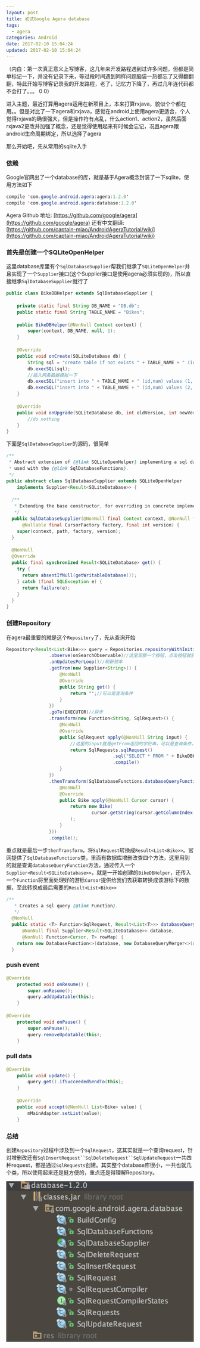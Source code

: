 ```yaml
---
layout: post
title: 初试Google Agera database
tags:
  - agera
categories: Android
date: 2017-02-10 15:04:24
updated: 2017-02-10 15:04:24
---
```


（内白：第一次真正意义上写博客，这几年来开发路程遇到过许多问题，但都是简单标记一下，并没有记录下来，等过段时间遇到同样问题脑袋一热都忘了又得翻翻翻，特此开始写博客记录我的开发路程，老了，记忆力下降了，再过几年连代码都不会打了。。。 0 0）

进入主题，最近打算用agera运用在新项目上，本来打算rxjava，貌似个个都在用。。但是对比了一下agera和rxjava，感觉在android上使用agera更适合，个人觉得rxjava的确很强大，但是操作符有点乱，什么action1、action2，虽然后面rxjava2更改并加强了概念，还是觉得使用起来有时候会忘记，况且agera跟android生命周期绑定，所以选择了agera

那么开始吧，先从常用的sqlite入手

### 依赖
Google官网出了一个database的库，就是基于Agera概念封装了一下sqlite，使用方法如下
``` java
compile 'com.google.android.agera:agera:1.2.0'
compile 'com.google.android.agera:database:1.2.0'
```
Agera Github 地址: [https://github.com/google/agera](https://github.com/google/agera)
还有中文翻译: [https://github.com/captain-miao/AndroidAgeraTutorial/wiki](https://github.com/captain-miao/AndroidAgeraTutorial/wiki)

<!-- more -->

### 首先是创建一个SQLiteOpenHelper
这里database库里有个`SqlDatabaseSupplier`帮我们继承了`SQLiteOpenHelper`并且实现了一个`Supplier`接口(这个Supplier接口是使用agera必须实现的)，所以直接继承`SqlDatabaseSupplier`就行了
``` java
public class BikeDBHelper extends SqlDatabaseSupplier {

    private static final String DB_NAME = "DB.db";
    public static final String TABLE_NAME = "Bikes";

    public BikeDBHelper(@NonNull Context context) {
        super(context, DB_NAME, null, 1);
    }

    @Override
    public void onCreate(SQLiteDatabase db) {
        String sql = "create table if not exists " + TABLE_NAME + " (id integer primary key,num text)";
        db.execSQL(sql);
        //插入两条数据模拟一下
        db.execSQL("insert into " + TABLE_NAME + " (id,num) values (1,'123456')");
        db.execSQL("insert into " + TABLE_NAME + " (id,num) values (2,'254365')");
    }

    @Override
    public void onUpgrade(SQLiteDatabase db, int oldVersion, int newVersion) {
        //do nothing
    }
}
```
下面是`SqlDatabaseSupplier`的源码，很简单
``` java
/**
 * Abstract extension of {@link SQLiteOpenHelper} implementing a sql database {@link Supplier} to be
 * used with the {@link SqlDatabaseFunctions}.
 */
public abstract class SqlDatabaseSupplier extends SQLiteOpenHelper
    implements Supplier<Result<SQLiteDatabase>> {

  /**
   * Extending the base constructor, for overriding in concrete implementations.
   */
  public SqlDatabaseSupplier(@NonNull final Context context, @NonNull final String path,
      @Nullable final CursorFactory factory, final int version) {
    super(context, path, factory, version);
  }

  @NonNull
  @Override
  public final synchronized Result<SQLiteDatabase> get() {
    try {
      return absentIfNull(getWritableDatabase());
    } catch (final SQLException e) {
      return failure(e);
    }
  }
}
```

### 创建Repository
在agera最重要的就是这个`Repository`了，先从查询开始
``` java
Repository<Result<List<Bike>>> query = Repositories.repositoryWithInitialValue(Result.<List<Bike>>absent())
                .observe(onSearchObservable)//这里观察一个按钮，点击按钮就获取一次
                .onUpdatesPerLoop()//刷新频率
                .getFrom(new Supplier<String>() {
                    @NonNull
                    @Override
                    public String get() {
                        return "";//可以是查询条件
                    }
                })
                .goTo(EXECUTOR)//异步
                .transform(new Function<String, SqlRequest>() {
                    @NonNull
                    @Override
                    public SqlRequest apply(@NonNull String input) {
                    	//这里的input就是getFrom返回的字符串，可以是查询条件，根据查询条件创建不同的SqlRequest
                        return SqlRequests.sqlRequest()
                                        .sql("SELECT * FROM " + BikeDBHelper.TABLE_NAME)
                                        .compile()
                    }
                })
                .thenTransform(SqlDatabaseFunctions.databaseQueryFunction(new BikeDBHelper(this), new Function<Cursor, Bike>() {
                    @NonNull
                    @Override
                    public Bike apply(@NonNull Cursor cursor) {
                        return new Bike(
                                cursor.getString(cursor.getColumnIndex("num"))
                        );
                    }
                }))
                .compile();
```
重点就是最后一步`thenTransform`，将`SqlRequest`转换成`Result<List<Bike>>`。官网提供了`SqlDatabaseFunctions`类，里面有数据库增删改查四个方法，这里用到的就是查询`databaseQueryFunction`方法，通过传入一个`Supplier<Result<SQLiteDatabase>>`，就是一开始创建的`BikeDBHelper`，还传入一个`Function`将里面处理好的游标`Cursor`提供给我们去获取转换成该游标下的数据，至此转换成最后需要的`Result<List<Bike>>`
``` java
/**
   * Creates a sql query {@link Function}.
   */
  @NonNull
  public static <T> Function<SqlRequest, Result<List<T>>> databaseQueryFunction(
      @NonNull final Supplier<Result<SQLiteDatabase>> database,
      @NonNull Function<Cursor, T> rowMap) {
    return new DatabaseFunction<>(database, new DatabaseQueryMerger<>(rowMap));
  }
```

### push event
``` java
@Override
    protected void onResume() {
        super.onResume();
        query.addUpdatable(this);
    }

@Override
    protected void onPause() {
        super.onPause();
        query.removeUpdatable(this);
    }
```

### pull data
``` java
@Override
    public void update() {
        query.get().ifSucceededSendTo(this);
    }

    @Override
    public void accept(@NonNull List<Bike> value) {
        mMainAdapter.setList(value);
    }
```

### 总结
创建`Repository`过程中涉及到一个`SqlRequest`，这其实就是一个查询request，针对增删改还有`SqlInsertRequest``SqlDeleteRequest``SqlUpdateRequest`一共四种request，都是通过`SqlRequests`创建。其实整个database库很小，一共也就几个类，所以使用起来还是挺方便的，重点还是得理解Repository。

![](1.png)
